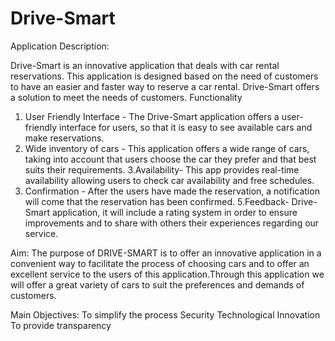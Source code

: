 # Drive-Smart

Application Description:

Drive-Smart is an innovative application that deals with car rental reservations. This application is designed based on the need of customers to have an easier and faster way to reserve a car rental. Drive-Smart offers a solution to meet the needs of customers.
Functionality
1. User Friendly Interface - The Drive-Smart application offers a user-friendly interface for users, so that it is easy to see available cars and make reservations.
2. Wide inventory of cars - This application offers a wide range of cars, taking into account that users choose the car they prefer and that best suits their requirements.
3.Availability- This app provides real-time availability allowing users to check car availability and free schedules.
4. Confirmation - After the users have made the reservation, a notification will come that the reservation has been confirmed.
5.Feedback- Drive-Smart application, it will include a rating system in order to ensure improvements and to share with others their experiences regarding our service.

Aim: 
The purpose of  DRIVE-SMART is to offer an innovative application in a convenient way to facilitate the process of choosing cars and to offer an excellent service to the users of this application.Through this application we will offer a great variety of cars to suit the preferences and demands of customers.

Main Objectives:
To simplify the process
Security
Technological Innovation
To provide transparency

